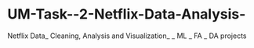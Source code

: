# UM-Task--2-Netflix-Data-Analysis-
Netflix Data_ Cleaning, Analysis and Visualization_ _ ML _ FA _ DA projects
